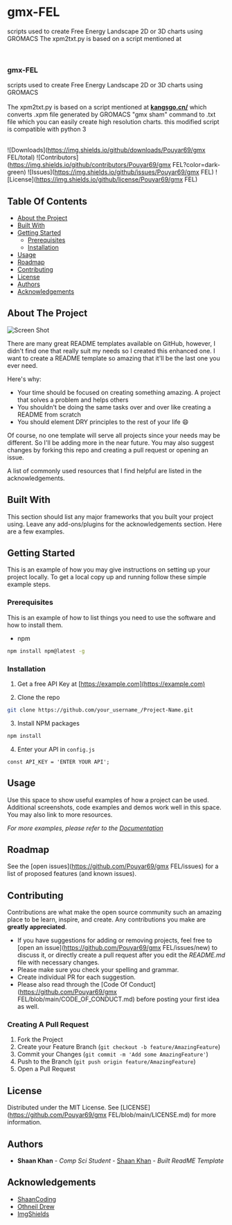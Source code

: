 # gmx-FEL
scripts used to create Free Energy Landscape 2D or 3D charts using GROMACS
The xpm2txt.py is based on a script mentioned at 

<br/>
<p>
  <h3>gmx-FEL</h3>

  <p>
    scripts used to create Free Energy Landscape 2D or 3D charts using GROMACS
    <br/>
    <br/>
    The xpm2txt.py is based on a script mentioned at <a href="https://kangsgo.cn/p/gromacs%E4%BD%BF%E7%94%A8pca%E7%BB%98%E5%88%B6%E8%83%BD%E9%87%8F%E6%99%AF%E8%A7%82%E5%9B%BE/"><strong>kangsgo.cn/</strong></a> which converts .xpm file generated by GROMACS "gmx sham" command to .txt file which you can easily create high resolution charts. this modified script is compatible with python 3
    <br/>
    <br/>
  </p>
</p>

![Downloads](https://img.shields.io/github/downloads/Pouyar69/gmx FEL/total) ![Contributors](https://img.shields.io/github/contributors/Pouyar69/gmx FEL?color=dark-green) ![Issues](https://img.shields.io/github/issues/Pouyar69/gmx FEL) ![License](https://img.shields.io/github/license/Pouyar69/gmx FEL) 

## Table Of Contents

* [About the Project](#about-the-project)
* [Built With](#built-with)
* [Getting Started](#getting-started)
  * [Prerequisites](#prerequisites)
  * [Installation](#installation)
* [Usage](#usage)
* [Roadmap](#roadmap)
* [Contributing](#contributing)
* [License](#license)
* [Authors](#authors)
* [Acknowledgements](#acknowledgements)

## About The Project

![Screen Shot](images/screenshot.png)

There are many great README templates available on GitHub, however, I didn't find one that really suit my needs so I created this enhanced one. I want to create a README template so amazing that it'll be the last one you ever need.

Here's why:

* Your time should be focused on creating something amazing. A project that solves a problem and helps others
* You shouldn't be doing the same tasks over and over like creating a README from scratch
* You should element DRY principles to the rest of your life :smile:

Of course, no one template will serve all projects since your needs may be different. So I'll be adding more in the near future. You may also suggest changes by forking this repo and creating a pull request or opening an issue.

A list of commonly used resources that I find helpful are listed in the acknowledgements.

## Built With

This section should list any major frameworks that you built your project using. Leave any add-ons/plugins for the acknowledgements section. Here are a few examples.

## Getting Started

This is an example of how you may give instructions on setting up your project locally.
To get a local copy up and running follow these simple example steps.

### Prerequisites

This is an example of how to list things you need to use the software and how to install them.

* npm

```sh
npm install npm@latest -g
```

### Installation

1. Get a free API Key at [https://example.com](https://example.com)

2. Clone the repo

```sh
git clone https://github.com/your_username_/Project-Name.git
```

3. Install NPM packages

```sh
npm install
```

4. Enter your API in `config.js`

```JS
const API_KEY = 'ENTER YOUR API';
```

## Usage

Use this space to show useful examples of how a project can be used. Additional screenshots, code examples and demos work well in this space. You may also link to more resources.

_For more examples, please refer to the [Documentation](https://example.com)_

## Roadmap

See the [open issues](https://github.com/Pouyar69/gmx FEL/issues) for a list of proposed features (and known issues).

## Contributing

Contributions are what make the open source community such an amazing place to be learn, inspire, and create. Any contributions you make are **greatly appreciated**.
* If you have suggestions for adding or removing projects, feel free to [open an issue](https://github.com/Pouyar69/gmx FEL/issues/new) to discuss it, or directly create a pull request after you edit the *README.md* file with necessary changes.
* Please make sure you check your spelling and grammar.
* Create individual PR for each suggestion.
* Please also read through the [Code Of Conduct](https://github.com/Pouyar69/gmx FEL/blob/main/CODE_OF_CONDUCT.md) before posting your first idea as well.

### Creating A Pull Request

1. Fork the Project
2. Create your Feature Branch (`git checkout -b feature/AmazingFeature`)
3. Commit your Changes (`git commit -m 'Add some AmazingFeature'`)
4. Push to the Branch (`git push origin feature/AmazingFeature`)
5. Open a Pull Request

## License

Distributed under the MIT License. See [LICENSE](https://github.com/Pouyar69/gmx FEL/blob/main/LICENSE.md) for more information.

## Authors

* **Shaan Khan** - *Comp Sci Student* - [Shaan Khan](https://github.com/ShaanCoding/) - *Built ReadME Template*

## Acknowledgements

* [ShaanCoding](https://github.com/ShaanCoding/)
* [Othneil Drew](https://github.com/othneildrew/Best-README-Template)
* [ImgShields](https://shields.io/)
